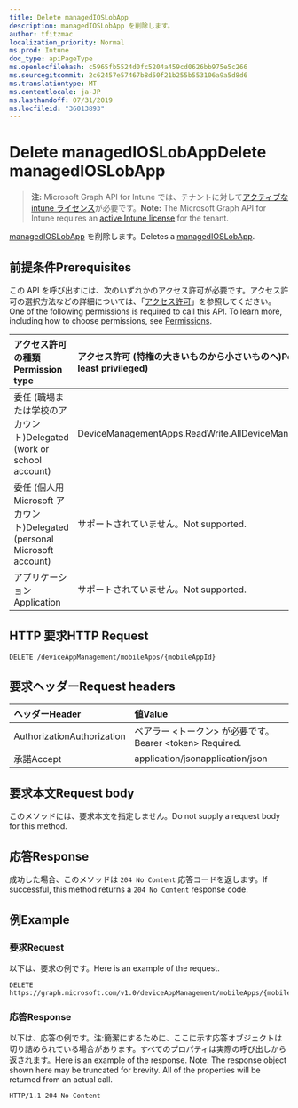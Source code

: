 ```yaml
---
title: Delete managedIOSLobApp
description: managedIOSLobApp を削除します。
author: tfitzmac
localization_priority: Normal
ms.prod: Intune
doc_type: apiPageType
ms.openlocfilehash: c5965fb5524d0fc5204a459cd0626bb975e5c266
ms.sourcegitcommit: 2c62457e57467b8d50f21b255b553106a9a5d8d6
ms.translationtype: MT
ms.contentlocale: ja-JP
ms.lasthandoff: 07/31/2019
ms.locfileid: "36013893"
---
```

# <a name="delete-managedioslobapp"></a><span data-ttu-id="06d27-103">Delete managedIOSLobApp</span><span class="sxs-lookup"><span data-stu-id="06d27-103">Delete managedIOSLobApp</span></span>

> <span data-ttu-id="06d27-104">**注:** Microsoft Graph API for Intune では、テナントに対して[アクティブな intune ライセンス](https://go.microsoft.com/fwlink/?linkid=839381)が必要です。</span><span class="sxs-lookup"><span data-stu-id="06d27-104">**Note:** The Microsoft Graph API for Intune requires an [active Intune license](https://go.microsoft.com/fwlink/?linkid=839381) for the tenant.</span></span>

<span data-ttu-id="06d27-105">[managedIOSLobApp](../resources/intune-apps-managedioslobapp.md) を削除します。</span><span class="sxs-lookup"><span data-stu-id="06d27-105">Deletes a [managedIOSLobApp](../resources/intune-apps-managedioslobapp.md).</span></span>

## <a name="prerequisites"></a><span data-ttu-id="06d27-106">前提条件</span><span class="sxs-lookup"><span data-stu-id="06d27-106">Prerequisites</span></span>
<span data-ttu-id="06d27-p101">この API を呼び出すには、次のいずれかのアクセス許可が必要です。アクセス許可の選択方法などの詳細については、「[アクセス許可](/graph/permissions-reference)」を参照してください。</span><span class="sxs-lookup"><span data-stu-id="06d27-p101">One of the following permissions is required to call this API. To learn more, including how to choose permissions, see [Permissions](/graph/permissions-reference).</span></span>

|<span data-ttu-id="06d27-109">アクセス許可の種類</span><span class="sxs-lookup"><span data-stu-id="06d27-109">Permission type</span></span>|<span data-ttu-id="06d27-110">アクセス許可 (特権の大きいものから小さいものへ)</span><span class="sxs-lookup"><span data-stu-id="06d27-110">Permissions (from most to least privileged)</span></span>|
|:---|:---|
|<span data-ttu-id="06d27-111">委任 (職場または学校のアカウント)</span><span class="sxs-lookup"><span data-stu-id="06d27-111">Delegated (work or school account)</span></span>|<span data-ttu-id="06d27-112">DeviceManagementApps.ReadWrite.All</span><span class="sxs-lookup"><span data-stu-id="06d27-112">DeviceManagementApps.ReadWrite.All</span></span>|
|<span data-ttu-id="06d27-113">委任 (個人用 Microsoft アカウント)</span><span class="sxs-lookup"><span data-stu-id="06d27-113">Delegated (personal Microsoft account)</span></span>|<span data-ttu-id="06d27-114">サポートされていません。</span><span class="sxs-lookup"><span data-stu-id="06d27-114">Not supported.</span></span>|
|<span data-ttu-id="06d27-115">アプリケーション</span><span class="sxs-lookup"><span data-stu-id="06d27-115">Application</span></span>|<span data-ttu-id="06d27-116">サポートされていません。</span><span class="sxs-lookup"><span data-stu-id="06d27-116">Not supported.</span></span>|

## <a name="http-request"></a><span data-ttu-id="06d27-117">HTTP 要求</span><span class="sxs-lookup"><span data-stu-id="06d27-117">HTTP Request</span></span>
<!-- {
  "blockType": "ignored"
}
-->
``` http
DELETE /deviceAppManagement/mobileApps/{mobileAppId}
```

## <a name="request-headers"></a><span data-ttu-id="06d27-118">要求ヘッダー</span><span class="sxs-lookup"><span data-stu-id="06d27-118">Request headers</span></span>
|<span data-ttu-id="06d27-119">ヘッダー</span><span class="sxs-lookup"><span data-stu-id="06d27-119">Header</span></span>|<span data-ttu-id="06d27-120">値</span><span class="sxs-lookup"><span data-stu-id="06d27-120">Value</span></span>|
|:---|:---|
|<span data-ttu-id="06d27-121">Authorization</span><span class="sxs-lookup"><span data-stu-id="06d27-121">Authorization</span></span>|<span data-ttu-id="06d27-122">ベアラー &lt;トークン&gt; が必要です。</span><span class="sxs-lookup"><span data-stu-id="06d27-122">Bearer &lt;token&gt; Required.</span></span>|
|<span data-ttu-id="06d27-123">承諾</span><span class="sxs-lookup"><span data-stu-id="06d27-123">Accept</span></span>|<span data-ttu-id="06d27-124">application/json</span><span class="sxs-lookup"><span data-stu-id="06d27-124">application/json</span></span>|

## <a name="request-body"></a><span data-ttu-id="06d27-125">要求本文</span><span class="sxs-lookup"><span data-stu-id="06d27-125">Request body</span></span>
<span data-ttu-id="06d27-126">このメソッドには、要求本文を指定しません。</span><span class="sxs-lookup"><span data-stu-id="06d27-126">Do not supply a request body for this method.</span></span>

## <a name="response"></a><span data-ttu-id="06d27-127">応答</span><span class="sxs-lookup"><span data-stu-id="06d27-127">Response</span></span>
<span data-ttu-id="06d27-128">成功した場合、このメソッドは `204 No Content` 応答コードを返します。</span><span class="sxs-lookup"><span data-stu-id="06d27-128">If successful, this method returns a `204 No Content` response code.</span></span>

## <a name="example"></a><span data-ttu-id="06d27-129">例</span><span class="sxs-lookup"><span data-stu-id="06d27-129">Example</span></span>

### <a name="request"></a><span data-ttu-id="06d27-130">要求</span><span class="sxs-lookup"><span data-stu-id="06d27-130">Request</span></span>
<span data-ttu-id="06d27-131">以下は、要求の例です。</span><span class="sxs-lookup"><span data-stu-id="06d27-131">Here is an example of the request.</span></span>
``` http
DELETE https://graph.microsoft.com/v1.0/deviceAppManagement/mobileApps/{mobileAppId}
```

### <a name="response"></a><span data-ttu-id="06d27-132">応答</span><span class="sxs-lookup"><span data-stu-id="06d27-132">Response</span></span>
<span data-ttu-id="06d27-p102">以下は、応答の例です。注:簡潔にするために、ここに示す応答オブジェクトは切り詰められている場合があります。すべてのプロパティは実際の呼び出しから返されます。</span><span class="sxs-lookup"><span data-stu-id="06d27-p102">Here is an example of the response. Note: The response object shown here may be truncated for brevity. All of the properties will be returned from an actual call.</span></span>
``` http
HTTP/1.1 204 No Content
```



